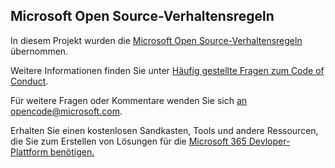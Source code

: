 ## <a name="microsoft-open-source-code-of-conduct"></a>Microsoft Open Source-Verhaltensregeln

In diesem Projekt wurden die [Microsoft Open Source-Verhaltensregeln](https://opensource.microsoft.com/codeofconduct/) übernommen.

Weitere Informationen finden Sie unter [Häufig gestellte Fragen zum Code of Conduct](https://opensource.microsoft.com/codeofconduct/faq/). 

Für weitere Fragen oder Kommentare wenden Sie sich [an opencode@microsoft.com](mailto:opencode@microsoft.com). 

Erhalten Sie einen kostenlosen Sandkasten, Tools und andere Ressourcen, die Sie zum Erstellen von Lösungen für die [Microsoft 365 Devloper-Plattform benötigen.](https://developer.microsoft.com/en-us/microsoft-365/dev-program) 
